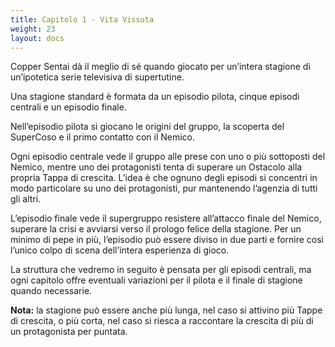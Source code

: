 ```yaml
---
title: Capitolo 1 - Vita Vissuta
weight: 23
layout: docs
---
```


Copper Sentai dà il meglio di sé quando giocato per un’intera stagione di un’ipotetica serie televisiva di supertutine.

Una stagione standard è formata da un episodio pilota, cinque episodi centrali e un episodio finale.

Nell’episodio pilota si giocano le origini del gruppo, la scoperta del SuperCoso e il primo contatto con il Nemico.

Ogni episodio centrale vede il gruppo alle prese con uno o più sottoposti del Nemico, mentre uno dei protagonisti tenta di superare un Ostacolo alla propria Tappa di crescita. L’idea è che ognuno degli episodi si concentri in modo particolare su uno dei protagonisti, pur mantenendo l’agenzia di tutti gli altri.

L’episodio finale vede il supergruppo resistere all’attacco finale del Nemico, superare la crisi e avviarsi verso il prologo felice della stagione. Per un minimo di pepe in più, l’episodio può essere diviso in due parti e fornire così l’unico colpo di scena dell’intera esperienza di gioco.

La struttura che vedremo in seguito è pensata per gli episodi centrali, ma ogni capitolo offre eventuali variazioni per il pilota e il finale di stagione quando necessarie.

<div class="note">
  <strong>Nota:</strong> la stagione può essere anche più lunga, nel caso si attivino più Tappe di crescita, o più corta, nel caso si riesca a raccontare la crescita di più di un protagonista per puntata.
</div>